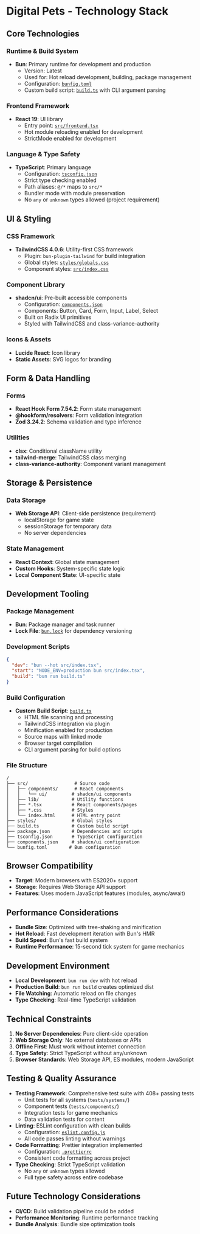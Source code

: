 # Digital Pets - Technology Stack

## Core Technologies

### Runtime & Build System
- **Bun**: Primary runtime for development and production
  - Version: Latest
  - Used for: Hot reload development, building, package management
  - Configuration: [`bunfig.toml`](bunfig.toml)
  - Custom build script: [`build.ts`](build.ts) with CLI argument parsing

### Frontend Framework
- **React 19**: UI library
  - Entry point: [`src/frontend.tsx`](src/frontend.tsx)
  - Hot module reloading enabled for development
  - StrictMode enabled for development

### Language & Type Safety
- **TypeScript**: Primary language
  - Configuration: [`tsconfig.json`](tsconfig.json)
  - Strict type checking enabled
  - Path aliases: `@/*` maps to `src/*`
  - Bundler mode with module preservation
  - No `any` or `unknown` types allowed (project requirement)

## UI & Styling

### CSS Framework
- **TailwindCSS 4.0.6**: Utility-first CSS framework
  - Plugin: `bun-plugin-tailwind` for build integration
  - Global styles: [`styles/globals.css`](styles/globals.css)
  - Component styles: [`src/index.css`](src/index.css)

### Component Library
- **shadcn/ui**: Pre-built accessible components
  - Configuration: [`components.json`](components.json)
  - Components: Button, Card, Form, Input, Label, Select
  - Built on Radix UI primitives
  - Styled with TailwindCSS and class-variance-authority

### Icons & Assets
- **Lucide React**: Icon library
- **Static Assets**: SVG logos for branding

## Form & Data Handling

### Forms
- **React Hook Form 7.54.2**: Form state management
- **@hookform/resolvers**: Form validation integration
- **Zod 3.24.2**: Schema validation and type inference

### Utilities
- **clsx**: Conditional className utility
- **tailwind-merge**: TailwindCSS class merging
- **class-variance-authority**: Component variant management

## Storage & Persistence

### Data Storage
- **Web Storage API**: Client-side persistence (requirement)
  - localStorage for game state
  - sessionStorage for temporary data
  - No server dependencies

### State Management
- **React Context**: Global state management
- **Custom Hooks**: System-specific state logic
- **Local Component State**: UI-specific state

## Development Tooling

### Package Management
- **Bun**: Package manager and task runner
- **Lock File**: [`bun.lock`](bun.lock) for dependency versioning

### Development Scripts
```json
{
  "dev": "bun --hot src/index.tsx",
  "start": "NODE_ENV=production bun src/index.tsx", 
  "build": "bun run build.ts"
}
```

### Build Configuration
- **Custom Build Script**: [`build.ts`](build.ts)
  - HTML file scanning and processing
  - TailwindCSS integration via plugin
  - Minification enabled for production
  - Source maps with linked mode
  - Browser target compilation
  - CLI argument parsing for build options

### File Structure
```
/
├── src/                 # Source code
│   ├── components/      # React components
│   │   └── ui/         # shadcn/ui components
│   ├── lib/            # Utility functions
│   ├── *.tsx           # React components/pages
│   ├── *.css           # Styles
│   └── index.html      # HTML entry point
├── styles/             # Global styles
├── build.ts            # Custom build script
├── package.json        # Dependencies and scripts
├── tsconfig.json       # TypeScript configuration
├── components.json     # shadcn/ui configuration
└── bunfig.toml        # Bun configuration
```

## Browser Compatibility
- **Target**: Modern browsers with ES2020+ support
- **Storage**: Requires Web Storage API support
- **Features**: Uses modern JavaScript features (modules, async/await)

## Performance Considerations
- **Bundle Size**: Optimized with tree-shaking and minification
- **Hot Reload**: Fast development iteration with Bun's HMR
- **Build Speed**: Bun's fast build system
- **Runtime Performance**: 15-second tick system for game mechanics

## Development Environment
- **Local Development**: `bun run dev` with hot reload
- **Production Build**: `bun run build` creates optimized dist
- **File Watching**: Automatic reload on file changes
- **Type Checking**: Real-time TypeScript validation

## Technical Constraints
1. **No Server Dependencies**: Pure client-side operation
2. **Web Storage Only**: No external databases or APIs
3. **Offline First**: Must work without internet connection
4. **Type Safety**: Strict TypeScript without any/unknown
5. **Browser Standards**: Web Storage API, ES modules, modern JavaScript

## Testing & Quality Assurance
- **Testing Framework**: Comprehensive test suite with 408+ passing tests
  - Unit tests for all systems (`tests/systems/`)
  - Component tests (`tests/components/`)
  - Integration tests for game mechanics
  - Data validation tests for content
- **Linting**: ESLint configuration with clean builds
  - Configuration: [`eslint.config.js`](eslint.config.js)
  - All code passes linting without warnings
- **Code Formatting**: Prettier integration implemented
  - Configuration: [`.prettierrc`](.prettierrc)
  - Consistent code formatting across project
- **Type Checking**: Strict TypeScript validation
  - No `any` or `unknown` types allowed
  - Full type safety across entire codebase

## Future Technology Considerations
- **CI/CD**: Build validation pipeline could be added
- **Performance Monitoring**: Runtime performance tracking
- **Bundle Analysis**: Bundle size optimization tools